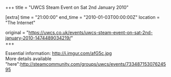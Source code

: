 +++
title = "UWCS Steam Event on Sat 2nd January 2010"

[extra]
time = "21:00:00"
end_time = "2010-01-03T00:00:00Z"
location = "The Internet"

original = "https://uwcs.co.uk/events/uwcs-steam-event-on-sat-2nd-january-2010-1474489034219/"    
+++

Essential information: http://i.imgur.com/afG5c.jpg  
More details available "here":http://steamcommunity.com/groups/uwcs/events/73348715307624595

